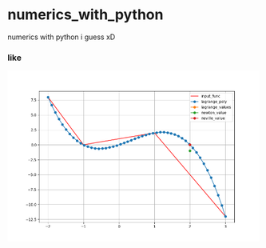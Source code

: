# numerics_with_python
numerics with python i guess xD


### like
![cool-figure](https://raw.githubusercontent.com/JohannesTheiss/numerics_with_python/main/screenshots/Figure_1.png)

